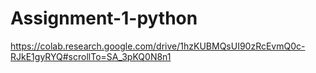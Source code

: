 # Assignment-1-python
https://colab.research.google.com/drive/1hzKUBMQsUI90zRcEvmQ0c-RJkE1gyRYQ#scrollTo=SA_3pKQ0N8n1
